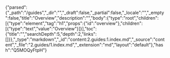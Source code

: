 {"parsed":{"_path":"/guides","_dir":"","_draft":false,"_partial":false,"_locale":"","_empty":false,"title":"Overview","description":"","body":{"type":"root","children":[{"type":"element","tag":"h1","props":{"id":"overview"},"children":[{"type":"text","value":"Overview"}]}],"toc":{"title":"","searchDepth":5,"depth":2,"links":[]}},"_type":"markdown","_id":"content:2.guides:1.index.md","_source":"content","_file":"2.guides/1.index.md","_extension":"md","layout":"default"},"hash":"Q5MOQyFtpH"}